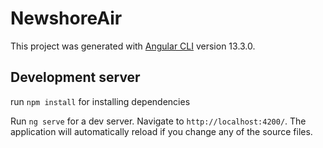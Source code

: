 # NewshoreAir

This project was generated with [Angular CLI](https://github.com/angular/angular-cli) version 13.3.0.

## Development server

run `npm install` for installing dependencies

Run `ng serve` for a dev server. Navigate to `http://localhost:4200/`. The application will automatically reload if you change any of the source files.

